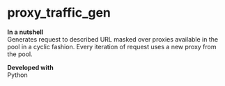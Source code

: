 # proxy_traffic_gen

<b>In a nutshell</b><br>
Generates request to described URL masked over proxies available in the pool in a cyclic fashion. Every iteration of request uses a new proxy from the pool.<br>

<b>Developed with</b><br>
Python 
